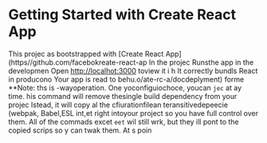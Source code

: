 # Getting Started with Create React App
This projec as bootstrapped with
[Create React App](https//github.com/facebokreate-react-ap
In the projec
Runsthe app in the developmen
Open [http://localhot:3000](http://ocalhost:3000) toview it i h
It correctly bundls React in producono
Your app is read to behu.o/ate-rc-a/docdeplyment) forme 
**Note: ths is  -wayoperation. One yoconfiguiochoce, youcan `jec` at ay time. his command will remove thesingle build dependency from your projec
Istead, it will copy al the cfiurationfilean teransitivedepeecie (webpak, Babel,ESL
int,et right intoyour project so you have
full control over them. All of the commads excet `eet` wil still wrk, but they ill 
pont to the copied scrips so y can twak them. At s poin
